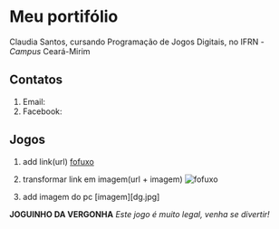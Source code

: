 # Meu portifólio 

Claudia Santos, cursando Programação de Jogos Digitais, no IFRN - _Campus_ Ceará-Mirim


## Contatos

1. Email:
2. Facebook:


## Jogos

1. add link(url)
[fofuxo](https://www.chimpstickers.com/wp-content/uploads/2016/04/animals010-cute-bear.png)

2. transformar link em imagem(url + imagem)
![fofuxo](https://www.chimpstickers.com/wp-content/uploads/2016/04/animals010-cute-bear.png)

3. add imagem do pc
[imagem][dg.jpg]

**JOGUINHO DA VERGONHA**
 _Este jogo é muito legal, venha se divertir!_
